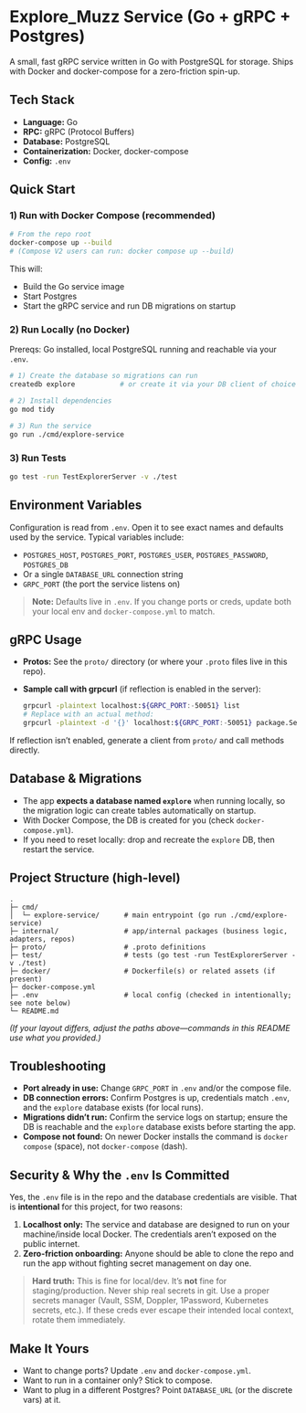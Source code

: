 # Explore_Muzz Service (Go + gRPC + Postgres)

A small, fast gRPC service written in Go with PostgreSQL for storage. Ships with Docker and docker-compose for a zero-friction spin-up.

## Tech Stack

* **Language:** Go
* **RPC:** gRPC (Protocol Buffers)
* **Database:** PostgreSQL
* **Containerization:** Docker, docker-compose
* **Config:** `.env`

## Quick Start

### 1) Run with Docker Compose (recommended)

```bash
# From the repo root
docker-compose up --build
# (Compose V2 users can run: docker compose up --build)
```

This will:

* Build the Go service image
* Start Postgres
* Start the gRPC service and run DB migrations on startup

### 2) Run Locally (no Docker)

Prereqs: Go installed, local PostgreSQL running and reachable via your `.env`.

```bash
# 1) Create the database so migrations can run
createdb explore           # or create it via your DB client of choice

# 2) Install dependencies
go mod tidy

# 3) Run the service
go run ./cmd/explore-service
```

### 3) Run Tests

```bash
go test -run TestExplorerServer -v ./test
```

## Environment Variables

Configuration is read from `.env`. Open it to see exact names and defaults used by the service. Typical variables include:

* `POSTGRES_HOST`, `POSTGRES_PORT`, `POSTGRES_USER`, `POSTGRES_PASSWORD`, `POSTGRES_DB`
* Or a single `DATABASE_URL` connection string
* `GRPC_PORT` (the port the service listens on)

> **Note:** Defaults live in `.env`. If you change ports or creds, update both your local env and `docker-compose.yml` to match.

## gRPC Usage

* **Protos:** See the `proto/` directory (or where your `.proto` files live in this repo).
* **Sample call with grpcurl** (if reflection is enabled in the server):

  ```bash
  grpcurl -plaintext localhost:${GRPC_PORT:-50051} list
  # Replace with an actual method:
  grpcurl -plaintext -d '{}' localhost:${GRPC_PORT:-50051} package.Service/Method
  ```

If reflection isn’t enabled, generate a client from `proto/` and call methods directly.

## Database & Migrations

* The app **expects a database named `explore`** when running locally, so the migration logic can create tables automatically on startup.
* With Docker Compose, the DB is created for you (check `docker-compose.yml`).
* If you need to reset locally: drop and recreate the `explore` DB, then restart the service.

## Project Structure (high-level)

```
.
├─ cmd/
│  └─ explore-service/      # main entrypoint (go run ./cmd/explore-service)
├─ internal/                # app/internal packages (business logic, adapters, repos)
├─ proto/                   # .proto definitions
├─ test/                    # tests (go test -run TestExplorerServer -v ./test)
├─ docker/                  # Dockerfile(s) or related assets (if present)
├─ docker-compose.yml
├─ .env                     # local config (checked in intentionally; see note below)
└─ README.md
```

*(If your layout differs, adjust the paths above—commands in this README use what you provided.)*

## Troubleshooting

* **Port already in use:** Change `GRPC_PORT` in `.env` and/or the compose file.
* **DB connection errors:** Confirm Postgres is up, credentials match `.env`, and the `explore` database exists (for local runs).
* **Migrations didn’t run:** Confirm the service logs on startup; ensure the DB is reachable and the `explore` database exists before starting the app.
* **Compose not found:** On newer Docker installs the command is `docker compose` (space), not `docker-compose` (dash).

## Security & Why the `.env` Is Committed

Yes, the `.env` file is in the repo and the database credentials are visible. That is **intentional** for this project, for two reasons:

1. **Localhost only:** The service and database are designed to run on your machine/inside local Docker. The credentials aren’t exposed on the public internet.
2. **Zero-friction onboarding:** Anyone should be able to clone the repo and run the app without fighting secret management on day one.

> **Hard truth:** This is fine for local/dev. It’s **not** fine for staging/production. Never ship real secrets in git. Use a proper secrets manager (Vault, SSM, Doppler, 1Password, Kubernetes secrets, etc.). If these creds ever escape their intended local context, rotate them immediately.

## Make It Yours

* Want to change ports? Update `.env` and `docker-compose.yml`.
* Want to run in a container only? Stick to compose.
* Want to plug in a different Postgres? Point `DATABASE_URL` (or the discrete vars) at it.


